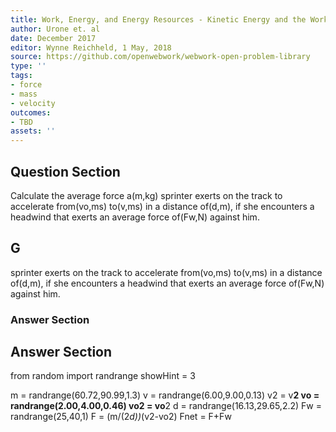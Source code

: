 ```yaml
---
title: Work, Energy, and Energy Resources - Kinetic Energy and the Work-Energy Theorem
author: Urone et. al
date: December 2017
editor: Wynne Reichheld, 1 May, 2018
source: https://github.com/openwebwork/webwork-open-problem-library
type: ''
tags:
- force
- mass
- velocity
outcomes:
- TBD
assets: ''
---
```


## Question Section 

Calculate the average force a(m,kg) sprinter exerts on the track to accelerate from(vo,ms) to(v,ms) in a distance of(d,m), if she encounters a headwind that exerts an average force of(Fw,N) against him.
## G
sprinter exerts on the track to accelerate from(vo,ms) to(v,ms) in a distance of(d,m), if she encounters a headwind that exerts an average force of(Fw,N) against him.
### Answer Section


## Answer Section

from random import randrange
showHint = 3

m = randrange(60.72,90.99,1.3)
v = randrange(6.00,9.00,0.13)
v2 = v**2
vo = randrange(2.00,4.00,0.46)
vo2 = vo**2
d = randrange(16.13,29.65,2.2)
Fw = randrange(25,40,1)
F = (m/(2*d))*(v2-vo2)
Fnet = F+Fw